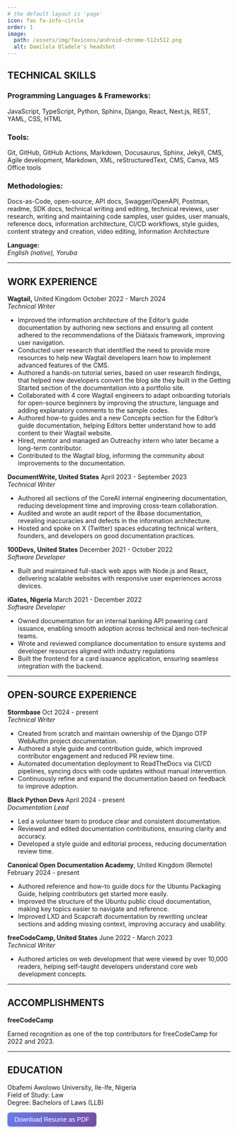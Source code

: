 ```yaml
---
# the default layout is 'page'
icon: fas fa-info-circle
order: 1
image:
  path: /assets/img/favicons/android-chrome-512x512.png
  alt: Damilola Oladele's headshot
---
```


## **TECHNICAL SKILLS**								

### **Programming Languages & Frameworks:**

JavaScript, TypeScript, Python, Sphinx, Django, React, Next.js, REST,  YAML, CSS, HTML

### **Tools:**

Git, GitHub, GitHub Actions, Markdown, Docusaurus, Sphinx, Jekyll, CMS, Agile development, Markdown, XML, reStructuredText, CMS, Canva, MS Office tools

### **Methodologies:**

Docs-as-Code, open-source, API docs, Swagger/OpenAPI, Postman, readme, SDK docs, technical writing and editing, technical reviews, user research, writing and maintaining code samples, user guides, user manuals, reference docs, information architecture, CI/CD workflows, style guides, content strategy and creation, video editing, Information Architecture

**Language:**   
*English (native), Yoruba*

---
## **WORK EXPERIENCE** 									  

**Wagtail,** United Kingdom				                                                          October 2022 \- March 2024  
*Technical Writer*

* Improved the information architecture of the Editor’s guide documentation by authoring new sections and ensuring all content adhered to the recommendations of the Diátaxis framework, improving user navigation.
* Conducted user research that identified the need to provide more resources to help new Wagtail developers learn how to implement advanced features of the CMS.
* Authored a hands-on tutorial series, based on user research findings, that helped new developers convert the blog site they built in the Getting Started section of the documentation into a portfolio site. 
* Collaborated with 4 core Wagtail engineers to adapt onboarding tutorials for open-source beginners by improving the structure, language and adding explanatory comments to the sample codes.
* Authored how-to guides and a new Concepts section for the Editor’s guide documentation, helping Editors better understand how to add content to their Wagtail website.
* Hired, mentor and managed an Outreachy intern who later became a long-term contributor.
* Contributed to the Wagtail blog, informing the community about improvements to the documentation.


**DocumentWrite, United States**						                              April 2023 \- September 2023  
*Technical Writer*

* Authored all sections of the CoreAI internal engineering documentation, reducing development time and improving cross-team collaboration.
* Audited and wrote an audit report of the 8base documentation, revealing inaccuracies and defects in the information architecture.
* Hosted and spoke on X (Twitter) spaces educating technical writers, founders, and developers on good documentation practices.

**100Devs, United States**						                                         December 2021 \- October 2022  
*Software Developer*

* Built and maintained full-stack web apps with Node.js and React, delivering scalable websites with responsive user experiences across devices.

**iGates, Nigeria**						                March 2021 \- December 2022  
*Software Developer*

* Owned documentation for an internal banking API powering card issuance, enabling smooth adoption across technical and non-technical teams.
* Wrote and reviewed compliance documentation to ensure systems and developer resources aligned with industry regulations
* Built the frontend for a card issuance application, ensuring seamless integration with the backend.

---
## **OPEN-SOURCE EXPERIENCE**

**Stormbase**   	     	                                                                                               Oct 2024 \- present   
*Technical Writer*		

* Created from scratch and maintain ownership of the Django OTP WebAuthn project documentation.
* Authored a style guide and contribution guide, which improved contributor engagement and reduced PR review time.
* Automated documentation deployment to ReadTheDocs via CI/CD pipelines, syncing docs with code updates without manual intervention.
* Continuously refine and expand the documentation based on feedback to improve adoption.

**Black Python Devs**       	     	                                                                                                    April 2024 \- present   
*Documentation Lead*

* Led a volunteer team to produce clear and consistent documentation.
* Reviewed and edited documentation contributions, ensuring clarity and accuracy.
* Developed a style guide and editorial process, reducing documentation review time.

**Canonical Open Documentation Academy**, United Kingdom (Remote)    	     	                                                                             February 2024 \- present   

* Authored reference and how-to guide docs for the Ubuntu Packaging Guide, helping contributors get started more easily.
* Improved the structure of the Ubuntu public cloud documentation, making key topics easier to navigate and reference.
* Improved LXD and Scapcraft documentation by rewriting unclear sections and adding missing context,  improving accuracy and usability.

**freeCodeCamp, United States**						                                       June 2022 \- March 2023  
*Technical Writer*

* Authored articles on web development that were viewed by over 10,000 readers, helping self-taught developers understand core web development concepts.

---
## **ACCOMPLISHMENTS**

**freeCodeCamp**

Earned recognition as one of the top contributors for freeCodeCamp for 2022 and 2023.

---
## **EDUCATION**						  
Obafemi Awolowo University, Ile-Ife, Nigeria  
Field of Study: Law  
Degree: Bachelors of Laws (LLB)

<style>
.card button {
background: linear-gradient(135deg, #667eea 0%, #764ba2 100%);
color: white;
border: none;
padding: 8px 16px;
border-radius: 6px;
cursor: pointer;
font-size: 14px;
font-weight: 500;
transition: all 0.3s ease;
box-shadow: 0 2px 4px rgba(0,0,0,0.1);
}
.card:hover {
transform: translateY(-2px);
box-shadow: 0 4px 8px rgba(0,0,0,0.2);
background: linear-gradient(135deg, #5a6fd8 0%, #6a4190 100%);
}
</style>
<div class="card">
<button onclick="downloadPDF()">Download Resume as PDF</button>
</div>
<script>
function downloadPDF() {
const link = document.createElement("a");
link.href = "../assets/pdf/damilola_oladele_technical_writer_resume.pdf"; // place PDF in assets
link.download = "damilola_oladele_resume.pdf";
document.body.appendChild(link);
link.click();
document.body.removeChild(link);
}
</script>